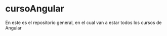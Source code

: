 # cursoAngular

En este es el repositorio general, en el cual van a estar todos los cursos de Angular 

